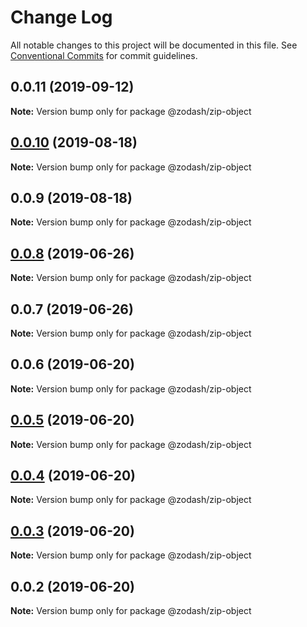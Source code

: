 # Change Log

All notable changes to this project will be documented in this file.
See [Conventional Commits](https://conventionalcommits.org) for commit guidelines.

## 0.0.11 (2019-09-12)

**Note:** Version bump only for package @zodash/zip-object





## [0.0.10](https://github.com/zcorky/zodash/compare/@zodash/zip-object@0.0.9...@zodash/zip-object@0.0.10) (2019-08-18)

**Note:** Version bump only for package @zodash/zip-object





## 0.0.9 (2019-08-18)

**Note:** Version bump only for package @zodash/zip-object





## [0.0.8](https://github.com/zcorky/zodash/compare/@zodash/zip-object@0.0.7...@zodash/zip-object@0.0.8) (2019-06-26)

**Note:** Version bump only for package @zodash/zip-object





## 0.0.7 (2019-06-26)

**Note:** Version bump only for package @zodash/zip-object





## 0.0.6 (2019-06-20)

**Note:** Version bump only for package @zodash/zip-object





## [0.0.5](https://github.com/zcorky/zodash/compare/@zodash/zip-object@0.0.4...@zodash/zip-object@0.0.5) (2019-06-20)

**Note:** Version bump only for package @zodash/zip-object





## [0.0.4](https://github.com/zcorky/zodash/compare/@zodash/zip-object@0.0.3...@zodash/zip-object@0.0.4) (2019-06-20)

**Note:** Version bump only for package @zodash/zip-object





## [0.0.3](https://github.com/zcorky/zodash/compare/@zodash/zip-object@0.0.2...@zodash/zip-object@0.0.3) (2019-06-20)

**Note:** Version bump only for package @zodash/zip-object





## 0.0.2 (2019-06-20)

**Note:** Version bump only for package @zodash/zip-object
